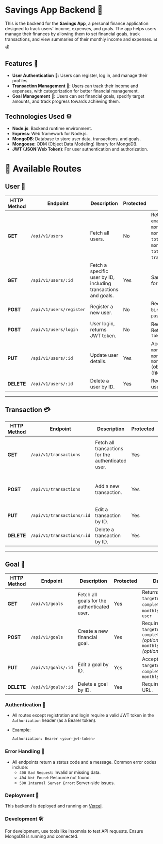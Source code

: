 
# Savings App Backend 💸

This is the backend for the **Savings App**, a personal finance application designed to track users' income, expenses, and goals. The app helps users manage their finances by allowing them to set financial goals, track transactions, and view summaries of their monthly income and expenses. 📊💰

## Features 🌟

- **User Authentication** 🔐: Users can register, log in, and manage their profiles.
- **Transaction Management** 🧾: Users can track their income and expenses, with categorization for better financial management.
- **Goal Management** 🎯: Users can set financial goals, specify target amounts, and track progress towards achieving them.

## Technologies Used ⚙️

- **Node.js**: Backend runtime environment.
- **Express**: Web framework for Node.js.
- **MongoDB**: Database to store user data, transactions, and goals.
- **Mongoose**: ODM (Object Data Modeling) library for MongoDB.
- **JWT (JSON Web Token)**: For user authentication and authorization.

# 📌 Available Routes

## **User** 👤

| **HTTP Method** | **Endpoint**               | **Description**                                                   | **Protected** | **Data Fields** |
|-----------------|----------------------------|-------------------------------------------------------------------|---------------|-----------------|
| **GET**         | `/api/v1/users`            | Fetch all users.                                                  | No            | Returns: `name`, `birthDate`, `email`, `profilePicture`, `monthlySalary`, `monthlyExpenses`, `totalExpenses`, `monthlyExpectedExpenses`, `totalExpectedExpenses`, `transactions[]`, `goals[]` |
| **GET**         | `/api/v1/users/:id`        | Fetch a specific user by ID, including transactions and goals.    | Yes           | Same as above, but only for the specified user. |
| **POST**        | `/api/v1/users/register`   | Register a new user.                                              | No            | Requires: `name`, `birthDate`, `email`, `password`, `repeatPassword` |
| **POST**        | `/api/v1/users/login`      | User login, returns JWT token.                                    | No            | Requires: `email`, `password`<br>Returns: `user` object, `token` |
| **PUT**         | `/api/v1/users/:id`        | Update user details.                                              | Yes           | Accepts: `name`, `birthDate`, `monthlySalary`, `monthlyExpenses` (object), `monthlyExpectedExpenses` (object), `profilePicture` (file upload) |
| **DELETE**      | `/api/v1/users/:id`        | Delete a user by ID.                                              | Yes           | Requires: Authenticated user must match the ID. |

---

## **Transaction** 💳

| **HTTP Method** | **Endpoint**               | **Description**                                                   | **Protected** | **Data Fields** |
|-----------------|----------------------------|-------------------------------------------------------------------|---------------|-----------------|
| **GET**         | `/api/v1/transactions`     | Fetch all transactions for the authenticated user.                | Yes           | Returns: `type` (`Income`/`Expense`), `name`, `amount`, `date`, `category` (for expenses), `user` |
| **POST**        | `/api/v1/transactions`     | Add a new transaction.                                            | Yes           | Requires: `type`, `name`, `amount`, `date`, `category` *(required if Expense)* |
| **PUT**         | `/api/v1/transactions/:id` | Edit a transaction by ID.                                         | Yes           | Accepts: `type`, `name`, `amount`, `date`, `category` |
| **DELETE**      | `/api/v1/transactions/:id` | Delete a transaction by ID.                                       | Yes           | Requires: Transaction ID in URL. |

---

## **Goal** 🎯

| **HTTP Method** | **Endpoint**               | **Description**                                                   | **Protected** | **Data Fields** |
|-----------------|----------------------------|-------------------------------------------------------------------|---------------|-----------------|
| **GET**         | `/api/v1/goals`            | Fetch all goals for the authenticated user.                       | Yes           | Returns: `goalName`, `targetAmount`, `completionDate`, `monthlyContribution`, `user` |
| **POST**        | `/api/v1/goals`            | Create a new financial goal.                                      | Yes           | Requires: `goalName`, `targetAmount`, `completionDate` *(optional)*, `monthlyContribution` *(optional)* |
| **PUT**         | `/api/v1/goals/:id`        | Edit a goal by ID.                                                 | Yes           | Accepts: `goalName`, `targetAmount`, `completionDate`, `monthlyContribution` |
| **DELETE**      | `/api/v1/goals/:id`        | Delete a goal by ID.                                              | Yes           | Requires: Goal ID in URL. |

### Authentication 🔑

- All routes except registration and login require a valid JWT token in the `Authorization` header (as a Bearer token).
- Example:

  ```bash
  Authorization: Bearer <your-jwt-token>
  ```

### Error Handling 🚨

- All endpoints return a status code and a message. Common error codes include:
  - `400 Bad Request`: Invalid or missing data.
  - `404 Not Found`: Resource not found.
  - `500 Internal Server Error`: Server-side issues.

### Deployment 🚀

This backend is deployed and running on [Vercel](https://backend-savings-app.vercel.app/).

### Development 🛠️

For development, use tools like Insomnia to test API requests. Ensure MongoDB is running and connected.

